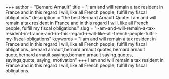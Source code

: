 +++
author = "Bernard Arnault"
title = "I am and will remain a tax resident in France and in this regard I will, like all French people, fulfill my fiscal obligations."
description = "the best Bernard Arnault Quote: I am and will remain a tax resident in France and in this regard I will, like all French people, fulfill my fiscal obligations."
slug = "i-am-and-will-remain-a-tax-resident-in-france-and-in-this-regard-i-will-like-all-french-people-fulfill-my-fiscal-obligations"
keywords = "I am and will remain a tax resident in France and in this regard I will, like all French people, fulfill my fiscal obligations.,bernard arnault,bernard arnault quotes,bernard arnault quote,bernard arnault sayings,bernard arnault saying,quotes, sayings,quote, saying, motivation"
+++
I am and will remain a tax resident in France and in this regard I will, like all French people, fulfill my fiscal obligations.
